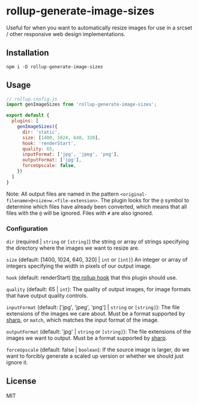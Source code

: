 # rollup-generate-image-sizes

Useful for when you want to automatically resize images for use in a srcset / other responsive web design implementations.

## Installation

```
npm i -D rollup-generate-image-sizes
```

## Usage

```js 
// rollup.config.js
import genImageSizes from 'rollup-generate-image-sizes';

export default {
  plugins: [
    genImageSizes({
      dir: 'static',
      size: [1400, 1024, 640, 320],
      hook: 'renderStart',
      quality: 65,
      inputFormat: ['jpg', 'jpeg', 'png'],
      outputFormat: ['jpg'],
      forceUpscale: false,
    })
  ]
}
```

Note: All output files are named in the pattern `<original-filename>@<size>w.<file-extension>`. The plugin looks for the `@` symbol to determine which files have already been converted, which means that all files with the `@` will be ignored. Files with `#` are also ignored.

### Configuration
`dir` (required | `string` or `[string]`) the string or array of strings specifying the directory where the images we want to resize are.

`size` (default: [1400, 1024, 640, 320] | `int` or `[int]`) An integer or array of integers specifying the width in pixels of our output image.

`hook` (default: renderStart) [the rollup hook](https://rollupjs.org/guide/en/#build-hooks) that this plugin should use.

`quality` (default: 65 | `int`): The quality of output images, for image formats that have output quality controls.

`inputFormat` (default: ['jpg', 'jpeg', 'png'] | `string` or `[string]`): The file extensions of the images we care about. Must be a format supported by [sharp](https://sharp.pixelplumbing.com/api-output#toformat), or `match`, which matches the input format of the image.

`outputFormat` (default: 'jpg' | `string` or `[string]`): The file extensions of the images we want to output. Must be a format supported by [sharp](https://sharp.pixelplumbing.com/api-output#toformat).

`forceUpscale` (default: false | `boolean`): If the source image is larger, do we want to forcibly generate a scaled up version or whether we should just ignore it.

## License
MIT
